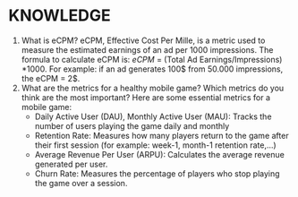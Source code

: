 # KNOWLEDGE
1. What is eCPM?
   eCPM, Effective Cost Per Mille, is a metric used to measure the estimated earnings of an ad per 1000 impressions.
   The formula to calculate eCPM is: _eCPM_ = (Total Ad Earnings/Impressions) *1000.
   For example: if an ad generates 100$ from 50.000 impressions, the eCPM = 2$.
2. What are the metrics for a healthy mobile game? Which metrics do you think are the most important?
   Here are some essential metrics for a mobile game:
   - Daily Active User (DAU), Monthly Active User (MAU): Tracks the number of users playing the game daily and monthly
   - Retention Rate: Measures how many players return to the game after their first session (for example: week-1, month-1 retention rate,...) 
   - Average Revenue Per User (ARPU): Calculates the average revenue generated per user.
   - Churn Rate: Measures the percentage of players who stop playing the game over a session. 
